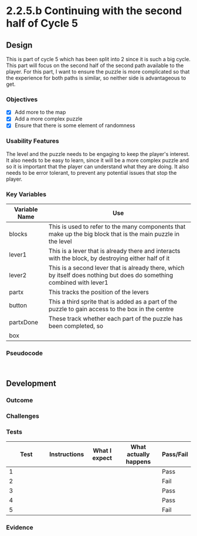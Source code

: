 # 2.2.5.b Continuing with the second half of Cycle 5

## Design

This is part of cycle 5 which has been split into 2 since it is such a big cycle. This part will focus on the second half of the second path available to the player. For this part, I want to ensure the puzzle is more complicated so that the experience for both paths is similar, so neither side is advantageous to get.

### Objectives

* [x] Add more to the map
* [x] Add a more complex puzzle&#x20;
* [x] Ensure that there is some element of randomness

### Usability Features

The level and the puzzle needs to be engaging to keep the player's interest. It also needs to be easy to learn, since it will be a more complex puzzle and so it is important that the player can understand what they are doing. It also needs to be error tolerant, to prevent any potential issues that stop the player.

### Key Variables

| Variable Name | Use                                                                                                                   |
| ------------- | --------------------------------------------------------------------------------------------------------------------- |
| blocks        | This is used to refer to the many components that make up the big block that is the main puzzle in the level          |
| lever1        | This is a lever that is already there and  interacts with the block, by destroying either half of it                  |
| lever2        | This is a second lever that is already there, which by itself does nothing but does do something combined with lever1 |
| partx         | This tracks the position of the levers                                                                                |
| button        | This a third sprite that is added as a part of the puzzle to gain access to the box in the centre                     |
| partxDone     | These track whether each part of the puzzle has been completed, so                                                    |
| box           |                                                                                                                       |

### Pseudocode

```


```

## Development

### Outcome

### Challenges



### Tests

<table><thead><tr><th width="94">Test</th><th>Instructions</th><th>What I expect</th><th>What actually happens</th><th>Pass/Fail</th></tr></thead><tbody><tr><td>1</td><td></td><td> </td><td></td><td>Pass</td></tr><tr><td>2</td><td></td><td></td><td></td><td>Fail</td></tr><tr><td>3</td><td></td><td></td><td></td><td>Pass</td></tr><tr><td>4</td><td></td><td></td><td></td><td>Pass</td></tr><tr><td>5</td><td></td><td></td><td></td><td>Fail</td></tr></tbody></table>

### Evidence

